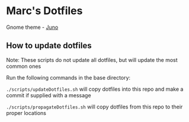 # Marc's Dotfiles
Gnome theme - [Juno](https://www.gnome-look.org/p/1280977/)

## How to update dotfiles
Note: These scripts do not update all dotfiles, but will update the most common ones

Run the following commands in the base directory:

`./scripts/updateDotfiles.sh` will copy dotfiles into this repo and make a commit if supplied with a message

`./scripts/propagateDotfiles.sh` will copy dotfiles from this repo to their proper locations
